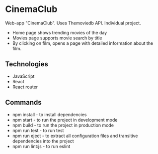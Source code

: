 # CinemaClub

Web-app "CinemaClub". Uses Themoviedb API. Individual project.
- Home page shows trending movies of the day
- Movies page supports movie search by title
- By clicking on film, opens a page with detailed information about the film.

## Technologies

- JavaScript
- React
- React router

## Commands

- npm install - to install dependencies
- npm start - to run the project in development mode
- npm build - to run the project in production mode
- npm run test - to run test
- npm run eject - to extract all configuration files and transitive dependencies into the project
- npm run lint:js - to run eslint
